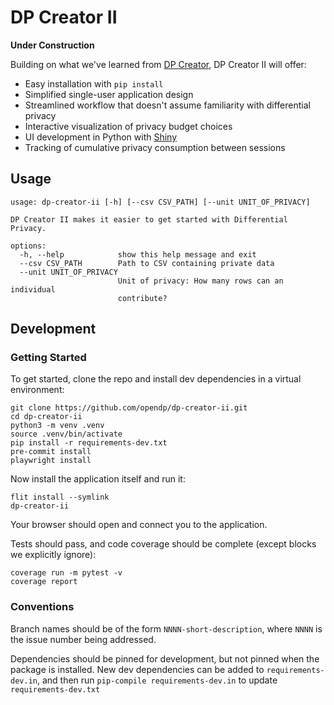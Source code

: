 # DP Creator II

**Under Construction**

Building on what we've learned from [DP Creator](https://github.com/opendp/dpcreator), DP Creator II will offer:

- Easy installation with `pip install`
- Simplified single-user application design
- Streamlined workflow that doesn't assume familiarity with differential privacy
- Interactive visualization of privacy budget choices
- UI development in Python with [Shiny](https://shiny.posit.co/py/)
- Tracking of cumulative privacy consumption between sessions

## Usage

```
usage: dp-creator-ii [-h] [--csv CSV_PATH] [--unit UNIT_OF_PRIVACY]

DP Creator II makes it easier to get started with Differential Privacy.

options:
  -h, --help            show this help message and exit
  --csv CSV_PATH        Path to CSV containing private data
  --unit UNIT_OF_PRIVACY
                        Unit of privacy: How many rows can an individual
                        contribute?
```


## Development

### Getting Started

To get started, clone the repo and install dev dependencies in a virtual environment:
```
git clone https://github.com/opendp/dp-creator-ii.git
cd dp-creator-ii
python3 -m venv .venv
source .venv/bin/activate
pip install -r requirements-dev.txt
pre-commit install
playwright install
```

Now install the application itself and run it:
```
flit install --symlink
dp-creator-ii
```
Your browser should open and connect you to the application.

Tests should pass, and code coverage should be complete (except blocks we explicitly ignore):
```
coverage run -m pytest -v
coverage report
```

### Conventions

Branch names should be of the form `NNNN-short-description`, where `NNNN` is the issue number being addressed.

Dependencies should be pinned for development, but not pinned when the package is installed.
New dev dependencies can be added to `requirements-dev.in`, and then run `pip-compile requirements-dev.in` to update `requirements-dev.txt`
